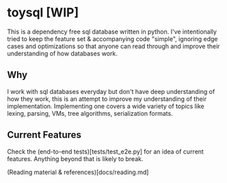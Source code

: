 # toysql [WIP]


This is a dependency free sql database written in python. I've intentionally tried to keep the feature set & accompanying code "simple", ignoring edge cases and optimizations so that anyone can read through and improve their understanding of how databases work.

## Why 

I work with sql databases everyday but don't have deep understanding of how they work, this is an attempt to improve my understanding of their implementation. Implementing one covers a wide variety of topics like lexing, parsing, VMs, tree algorithms, serialization formats.

## Current Features

Check the (end-to-end tests)[tests/test_e2e.py] for an idea of current features. Anything beyond that is likely to break.

(Reading material & references)[docs/reading.md]
